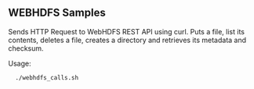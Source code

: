 WEBHDFS Samples
---------------

Sends HTTP Request to WebHDFS REST API using curl. Puts a file, list its contents, deletes a file, creates a directory and retrieves its metadata and checksum.

Usage: 

      ./webhdfs_calls.sh

